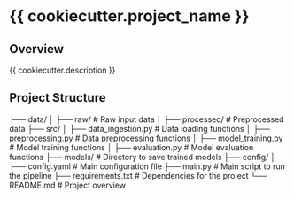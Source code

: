 # {{ cookiecutter.project_name }}

## Overview
{{ cookiecutter.description }}

## Project Structure
├── data/
│   ├── raw/               # Raw input data
│   ├── processed/         # Preprocessed data
├── src/
│   ├── data_ingestion.py  # Data loading functions
│   ├── preprocessing.py   # Data preprocessing functions
│   ├── model_training.py  # Model training functions
│   ├── evaluation.py      # Model evaluation functions
├── models/                # Directory to save trained models
├── config/
│   ├── config.yaml        # Main configuration file
├── main.py                # Main script to run the pipeline
├── requirements.txt       # Dependencies for the project
└── README.md              # Project overview

